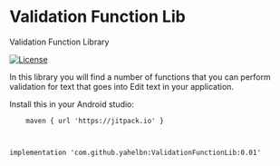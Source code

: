 # Validation Function Lib
Validation Function Library

[![License](https://img.shields.io/github/issues/yahelbn/ValidationFunctionLib)](https://opensource.org/licenses/Apache-2.0)

In this library you will find a number of functions that you can perform validation
for text that goes into Edit text in your application.

Install this in your Android studio:

        maven { url 'https://jitpack.io' }



    implementation 'com.github.yahelbn:ValidationFunctionLib:0.01'

